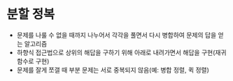 # 분할 정복
  * 문제를 나룰 수 없을 때까지 나누어서 각각을 풀면서 다시 병합하여 문제의 답을 얻는 알고리즘
  * 하향식 접근법으로 상위의 해답을 구하기 위해 아래로 내려가면서 해답을 구현(재귀 함수로 구현)
  * 문제를 잘게 쪼갤 때 부분 문제는 서로 중복되지 않음(예: 병합 정렬, 퀵 정렬)
